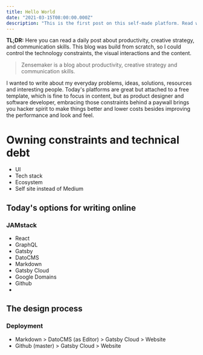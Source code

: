 ```yaml
---
title: Hello World
date: "2021-03-15T08:00:00.000Z"
description: "This is the first post on this self-made platform. Read what to expect on this publication and some details about how it was done."
---
```


**TL;DR:** Here you can read a daily post about productivity, creative strategy, and communication skills. This blog was build from scratch, so I could control the technology constraints, the visual interactions and the content.

> Zensemaker is a blog about productivity, creative strategy and communication skills.

I wanted to write about my everyday problems, ideas, solutions, resources and interesting people. Today's platforms are great but attached to a free template, which is fine to focus in content, but as product designer and software developer, embracing those constraints behind a paywall brings you hacker spirit to make things better and lower costs besides improving the performance and look and feel.

# Owning constraints and technical debt

- UI
- Tech stack
- Ecosystem
- Self site instead of Medium

## Today's options for writing online

### JAMstack

- React
- GraphQL
- Gatsby
- DatoCMS
- Markdown
- Gatsby Cloud
- Google Domains
- Github
-

## The design process

### Deployment

- Markdown > DatoCMS (as Editor) > Gatsby Cloud > Website
- Github (master) > Gatsby Cloud > Website

###
